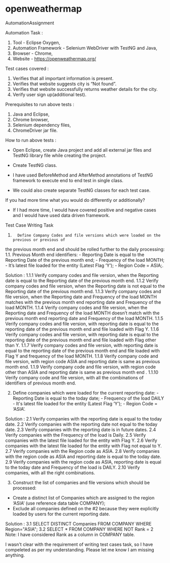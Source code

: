 # openweathermap
AutomationAssignment

Automation Task : 

1. Tool - Eclipse Oxygen,
2. Automation Framework - Selenium WebDriver with TestNG and Java,
3. Browser - Chrome,
4. Website - https://openweathermap.org/

Test cases covered :

1. Verifies that all important information is present.
2. Verifies that website suggests city is “Not found”.
3. Verifies that website successfully returns weather details for the city.
4. Verify user sign up(additional test).

Prerequisites to run above tests :

1. Java and Eclipse, 
2. Chrome browser,
3. Selenium dependency files,
4. ChromeDriver jar file.

How to run above tests :

- Open Eclipse, create Java project and add all external jar files and TestNG library file while creating the project.
- Create TestNG class.

- I have used BeforeMethod and AfterMethod annotations of TestNG framework to execute end to end test in single class.

- We could also create separate TestNG classes for each test case.

If you had more time what you would do differently or additionally?

- If I had more time, I would have covered positive and negative cases and I would have used data driven framework.



Test Case Writing Task
1.       Define Company Codes and file versions which were loaded on the previous or previous of
the previous month end and should be rolled further to the daily processing:
1.1.    Previous Month end identifiers:
        - Reporting Date is equal to the Reporting Date of the previous month end;
        - Frequency of the load MONTH;
        - It’s latest file loaded for the entity (Latest Flag ‘Y’);
        - Region Code = ASIA;.


Solution :
1.1.1 Verify company codes and file version, when the Reporting date is equal to the Reporting date of the previous month end.
1.1.2 Verify company codes and file version, when the Reporting date is not equal to the Reporting date of the previous month end.
1.1.3 Verify company codes and file version, when the Reporting date and Frequency of the load MONTH matches with the previous month end reporting date and Frequency of the load MONTH.
1.1.4 Verify company codes and file version, when the Reporting date and Frequency of the load MONTH doesn’t match with the previous month end reporting date and Frequency of the load MONTH.
1.1.5 Verify company codes and file version, with reporting date is equal to the reporting date of the previous month end and file loaded with Flag Y.
1.1.6 Verify company codes and file version, with reporting date is equal to the reporting date of the previous month end and file loaded with Flag other than Y.
1.1.7 Verify company codes and file version, with reporting date is equal to the reporting date of the previous month end and file loaded with Flag Y and frequency of the load MONTH.
1.1.8 Verify company code and file version, with region code ASIA and reporting date is same as previous month end.
1.1.9 Verify company code and file version, with region code other than ASIA and reporting date is same as previous month end .
1.1.10 Verify company code and file version, with all the combinations of identifiers of previous month end.



2. Define companies which were loaded for the current reporting date:
        - Reporting Date is equal to the today date;
        - Frequency of the load DAILY
        - It's latest file loaded for the entity (Latest Flag ‘Y’);
        - Region Code = ‘ASIA’.

Solution :
2.1 Verify companies with the reporting date is equal to the today date.
2.2 Verify companies with the reporting date not equal to the today date.
2.3 Verify companies with the reporting date is in future dates.
2.4 Verify companies with the Frequency of the load is Daily.
2.5 Verify companies with the latest file loaded for the entity with Flag Y.
2.6 Verify companies with the latest file loaded for the entity with Flag not equal to Y.
2.7 Verify companies with the Region code as ASIA.
2.8 Verify companies with the region code as ASIA and reporting date is equal to the today date.
2.9 Verify companies with the region code as ASIA, reporting date is equal to the today date and Frequency of the load is DAILY.
2.10 Verify companies, with all the right combinations.



3. Construct the list of companies and file versions which should be processed:
  - Create a distinct list of Companies which are assigned to the region ‘ASIA’ (use
reference data table COMPANY);
  - Exclude all companies defined on the #2 because they were explicitly loaded by users
for the current reporting date.

Solution : 
3.1 SELECT DISTINCT Companies FROM COMPANY WHERE Region="ASIA";
3.2 SELECT * FROM COMPANY
WHERE NOT Rank = 2
Note: I have considered Rank as a column in COMPANY table.


I wasn't clear with the requirement of writing test cases task, so I have compeleted as per my understanding.
Please let me know I am missing anything.


